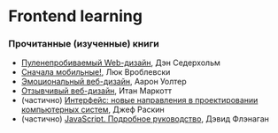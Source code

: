 # Frontend learning

### Прочитанные (изученные) книги
*  <a href="http://www.ozon.ru/context/detail/id/2719992/" target="_blank">Пуленепробиваемый Web-дизайн</a>, Дэн Седерхольм
*  <a href="http://www.ozon.ru/context/detail/id/28282777/" target="_blank">Сначала мобильные!</a>, Люк Вроблевски
*  <a href="http://www.ozon.ru/context/detail/id/8747236/" target="_blank">Эмоциональный веб-дизайн</a>, Аарон Уолтер
*  <a href="http://www.ozon.ru/context/detail/id/8747299/" target="_blank">Отзывчивый веб-дизайн</a>, Итан Маркотт
*  (частично) <a href="http://www.ozon.ru/context/detail/id/1332088/" target="_blank">Интерфейс: новые направления в проектировании компьютерных систем</a>, Джеф Раскин
*  (частично) <a href="http://www.ozon.ru/context/detail/id/19677670/" target="_blank">JavaScript. Подробное руководство</a>, Дэвид Флэнаган


